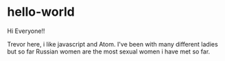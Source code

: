 # hello-world

Hi Everyone!!

Trevor here, i like javascript and Atom.
I've been with many different ladies but so far Russian women are the most sexual women i have met so far.
